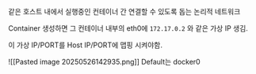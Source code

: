 같은 호스트 내에서 실행중인 컨테이너 간 연결할 수 있도록 돕는 논리적 네트워크

Container 생성하면 그 컨테이너 내부의 eth0에 `172.17.0.2` 와 같은 가상 IP 생김.

이 가상 IP/PORT를 Host IP/PORT에 맵핑 시켜야함.


![[Pasted image 20250526142935.png]]
Default는 docker0